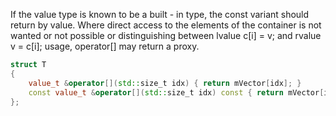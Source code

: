 If the value type is known to be a built - in type, the const variant should return by value.
Where direct access to the elements of the container is not wanted or
not possible or distinguishing between lvalue c[i] = v;
and rvalue v = c[i];
usage, operator[] may return a proxy.

```c++
struct T
{
    value_t &operator[](std::size_t idx) { return mVector[idx]; }
    const value_t &operator[](std::size_t idx) const { return mVector[idx]; }
};
```